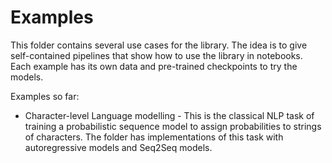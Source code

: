 # Examples

This folder contains several use cases for the library. The idea is to give self-contained pipelines that show how to use the library in notebooks. Each example has its own data and pre-trained checkpoints to try the models.

Examples so far:

* Character-level Language modelling - This is the classical NLP task of training a probabilistic sequence model to assign probabilities to strings of characters. The folder has implementations of this task with autoregressive models and Seq2Seq models.